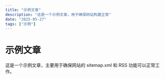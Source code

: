 ```yaml
---
title: "示例文章"
description: "这是一个示例文章，用于确保网站构建正常"
date: "2025-05-27"
tags: ["示例"]
---
```


# 示例文章

这是一个示例文章，主要用于确保网站的 sitemap.xml 和 RSS 功能可以正常工作。
